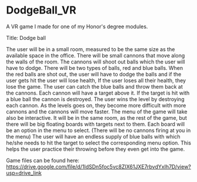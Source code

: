 # DodgeBall_VR
A VR game I made for one of my Honor's degree modules.

Title: Dodge ball

The user will be in a small room, measured to be the same size as the available space in the office. There will be small cannons that move along the walls of the room. The cannons will shoot out balls which the user will have to dodge. There will be two types of balls, red and blue balls. When the red balls are shot out, the user will have to dodge the balls and if the user gets hit the user will lose health, If the user loses all their health, they lose the game. The user can catch the blue balls and throw them back at the cannons. Each cannon will have a target above it. If the target is hit with a blue ball the cannon is destroyed. The user wins the level by destroying each cannon. As the levels goes on, they become more difficult with more cannons and the cannons will move faster.
The menu of the game will take also be interactive. It will be in the same room, as the rest of the game, but there will be big floating boards with targets next to them. Each board will be an option in the menu to select. (There will be no cannons firing at you in the menu)
The user will have an endless supply of blue balls with which he/she needs to hit the target to select the corresponding menu option. This helps the user practice their throwing before they even get into the game.

Game files can be found here: https://drive.google.com/file/d/1IdSDn5foc5vc8ZIX61JXE7rbvdYxIh7D/view?usp=drive_link
